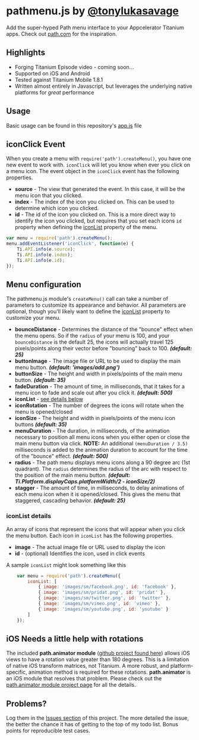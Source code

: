 # pathmenu.js by [@tonylukasavage](http://twitter.com/#!/tonylukasavage)

Add the super-hyped Path menu interface to your Appcelerator Titanium apps. Check out [path.com](http://path.com) for the inspiration.

## Highlights

* Forging Titanium Episode video - coming soon...
* Supported on iOS and Android
* Tested against Titanium Mobile 1.8.1
* Written almost entirely in Javascript, but leverages the underlying native platforms for _great_ performance

## Usage

Basic usage can be found in this repository's [app.js](https://github.com/tonylukasavage/pathmenu.js/blob/master/Resources/app.js) file

## iconClick Event

When you create a menu with `require('path').createMenu()`, you have one new event to work with. `iconClick` will let you know when ever you click on a menu icon. The event object in the `iconClick` event has the following properties.

* **source** - The view that generated the event. In this case, it will be the menu icon that you clicked.
* **index** - The index of the icon you clicked on. This can be used to determine which icon you clicked.
* **id** - The id of the icon you clicked on. This is a more direct way to identify the icon you clicked, but requires that you set each icons `id` property when defining the <a href="#iconList">iconList</a> property of the menu.

```javascript
var menu = require('path').createMenu();
menu.addEventListener('iconClick', function(e) {
    Ti.API.info(e.source);
	Ti.API.info(e.index);
	Ti.API.info(e.id);
});
```

## Menu configuration

The pathmenu.js module's `createMenu()` call can take a number of parameters to customize its appearance and behavior. All parameters are optional, though you'll likely want to define the <a href="#iconList">iconList</a> property to customize your menu. 

* **bounceDistance** - Determines the distance of the "bounce" effect when the menu opens. So if the `radius` of your menu is 100, and your `bounceDistance` is the default 25, the icons will actually travel 125 pixels/points along their vector before "bouncing" back to 100. **_(default: 25)_** 
* **buttonImage** - The image file or URL to be used to display the main menu button. **_(default: 'images/add.png')_**
* **buttonSize** - The height and width in pixels/points of the main menu button. **_(default: 35)_**
* **fadeDuration** - The amount of time, in milliseconds, that it takes for a menu icon to fade and scale out after you click it. **_(default: 500)_**
* **iconList** - <a href="#iconList">see details below</a>
* **iconRotation** - The number of degrees the icons will rotate when the menu is opened/closed
* **iconSize** - The height and width in pixels/points of the menu icon buttons **_(default: 35)_**
* **menuDuration** - The duration, in milliseconds, of the animation necessary to position all menu icons when you either open or close the main menu button via click. **NOTE:** An additional `(menuDuration / 3.5)` milliseconds is added to the animation duration to account for the time of the "bounce" effect. **_(default: 500)_**
* **radius** - The path menu displays menu icons along a 90 degree arc (1st quadrant). The `radius` determines the radius of the arc with respect to the position of the main menu button. **_(default: Ti.Platform.displayCaps.platformWidth/2 - iconSize/2)_**
* **stagger** - The amount of time, in milliseconds, to delay animations of each menu icon when it is opened/closed. This gives the menu that staggered, cascading behavior. **_(default: 25)_**


### iconList details<a name="iconList">&nbsp;</a>

An array of icons that represent the icons that will appear when you click the menu button. Each icon in `iconList` has the following properties.

* **image** - The actual image file or URL used to display the icon
* **id** - (optional) Identifies the icon, used in click events
       
A sample `iconList` might look something like this

```javascript
    var menu = require('path').createMenu({
        iconList: [
          	{ image: 'images/sm/facebook.png', id: 'facebook' },
        	{ image: 'images/sm/pridat.png', id: 'pridat' },
        	{ image: 'images/sm/twitter.png', id: 'twitter' },
        	{ image: 'images/sm/vimeo.png', id: 'vimeo' },
        	{ image: 'images/sm/youtube.png', id: 'youtube' }
        ]
    });
```

## iOS Needs a little help with rotations

The included **path.animator module** ([github project found here](https://github.com/tonylukasavage/path.animator)) allows iOS views to have a rotation value greater than 180 degrees. This is a limitation of native iOS transform matrices, not Titanium. A more robust, and platform-specific, animation method is required for these rotations. **path.animator** is an iOS module that resolves that problem. Please check out the [path.animator module project page](https://github.com/tonylukasavage/path.animator) for all the details. 

## Problems?

Log them in the [Issues section](https://github.com/tonylukasavage/pathmenu.js/issues?milestone=2&sort=created&direction=desc&state=open) of this project. The more detailed the issue, the better the chance it has of getting to the top of my todo list. Bonus points for reproducible test cases.
